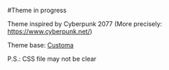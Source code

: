 #Theme in progress

Theme inspired by Cyberpunk 2077 (More precisely: https://www.cyberpunk.net/)

Theme base: [Customa](https://github.com/Customa/Customa-Discord)

P.S.: CSS file may not be clear
